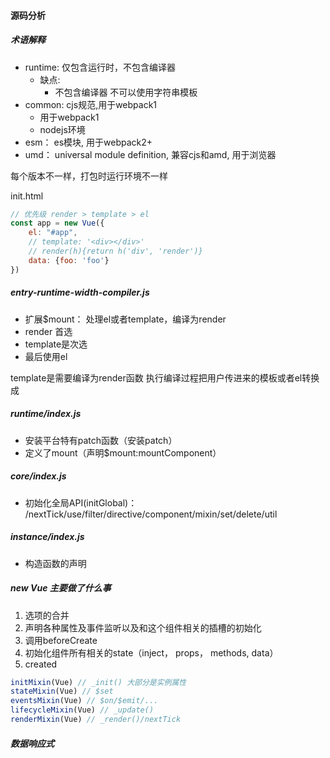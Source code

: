 #### 源码分析

##### 术语解释
- runtime: 仅包含运行时，不包含编译器
    - 缺点:
        - 不包含编译器 不可以使用字符串模板
- common: cjs规范,用于webpack1
    - 用于webpack1
    - nodejs环境
- esm： es模块, 用于webpack2+
- umd： universal module definition, 兼容cjs和amd, 用于浏览器


每个版本不一样，打包时运行环境不一样

init.html
```javascript
// 优先级 render > template > el
const app = new Vue({
    el: "#app",
    // template: '<div></div>'
    // render(h){return h('div', 'render')}
    data: {foo: 'foo'}
})
```

##### entry-runtime-width-compiler.js
- 扩展$mount： 处理el或者template，编译为render
- render 首选
- template是次选
- 最后使用el

template是需要编译为render函数
执行编译过程把用户传进来的模板或者el转换成

##### runtime/index.js
- 安装平台特有patch函数（安装patch）
- 定义了mount（声明$mount:mountComponent）

##### core/index.js
- 初始化全局API(initGlobal)： /nextTick/use/filter/directive/component/mixin/set/delete/util

##### instance/index.js
- 构造函数的声明


##### new Vue 主要做了什么事
1. 选项的合并
2. 声明各种属性及事件监听以及和这个组件相关的插槽的初始化
3. 调用beforeCreate
4. 初始化组件所有相关的state（inject， props， methods, data）
5. created 


```javascript
initMixin(Vue) // _init() 大部分是实例属性
stateMixin(Vue) // $set
eventsMixin(Vue) // $on/$emit/...
lifecycleMixin(Vue) // _update()
renderMixin(Vue) // _render()/nextTick
```

##### 数据响应式
